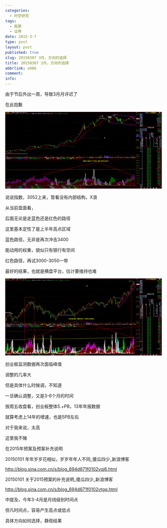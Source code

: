 ```yaml
---
categories:
  - 时空研究
tags:
  - 股票
  - 证券
date: 2015-3-7
type: post
layout: post
published: true
slug: 20150307 3月，方向的选择
title: 20150307 3月，方向的选择
abbrlink: a906
comment:
info:
---
```


由于节后外出一周，导致3月月评迟了

在此抱歉

![20150307-0](/images/20150307-0.jpeg)

说说指数，3052上来，暂看没有内部结构，X浪

从当前盘面看，

后面无论是走蓝色还是红色的路径

​​​这里基本定性了是上半年高点区域

​蓝色路径，无非是再次冲击3400

能动用的权重，貌似只有银行有空间

红色路径，​再试3000-3050一带

最好的结果，也就是横盘平台，估计要维持也难

![20150307-1](/images/20150307-1.jpeg)

​创业板监测数据再次面临峰值

调整的几率大

但是具体什么时候调，不知道

一旦确认调整，又是3-6个月的时间

按周五收盘看，创业板整体5.+PB，13年年报数据​

就算考虑上14年的增速，​也是5PB左右

对于我来说，太高

这里我不赌


在2015年预案及预案补充说明

20150101 年年岁岁花相似，岁岁年年人不同_傻瓜四少_新浪博客

http://blog.sina.com.cn/s/blog_694d671f0102vqj6.html

​​20150101 关于2015预案的补充说明_傻瓜四少_新浪博客

http://blog.sina.com.cn/s/blog_694d671f0102vtgq.html

中提及，今年3-4月是月线级别时间点

但凡时间点，容易产生高点或低点

具体方向如何选择，静观结果​